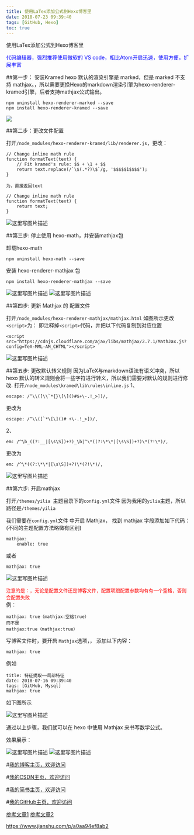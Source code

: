 ```yaml
---
title: 使用LaTex添加公式到Hexo博客里
date: 2018-07-23 09:39:40
tags: [GitHub, Hexo]
toc: true
---
```


使用LaTex添加公式到Hexo博客里

<!--more-->
<font color = blue>代码编辑器，强烈推荐使用微软的 VS code，相比Atom开启迅速，使用方便，扩展丰富</font>


##第一步： 安装Kramed
hexo 默认的渲染引擎是 marked，但是 marked 不支持 mathjax。，所以需要更换Hexo的markdown渲染引擎为hexo-renderer-kramed引擎，后者支持mathjax公式输出。
```
npm uninstall hexo-renderer-marked --save
npm install hexo-renderer-kramed --save
```

![](http://p3qhnc0eg.bkt.clouddn.com/blog/img/hexo-math1.png)




##第二步：更改文件配置

打开`/node_modules/hexo-renderer-kramed/lib/renderer.js`，更改：
```
// Change inline math rule
function formatText(text) {
    // Fit kramed's rule: $$ + \1 + $$
    return text.replace(/`\$(.*?)\$`/g, '$$$$$1$$$$');
}

为，直接返回text

// Change inline math rule
function formatText(text) {
    return text;
}
```
![这里写图片描述](http://p3qhnc0eg.bkt.clouddn.com/blog/img/hexo-math4.png)



##第三步: 停止使用 hexo-math，并安装mathjax包

卸载hexo-math
```
npm uninstall hexo-math --save
```
安装 hexo-renderer-mathjax 包
```
npm install hexo-renderer-mathjax --save
```

![这里写图片描述](http://p3qhnc0eg.bkt.clouddn.com/blog/img/hexo-math2.png)
![这里写图片描述](http://p3qhnc0eg.bkt.clouddn.com/blog/img/hexo-math3.png)



##第四步: 更新 Mathjax 的 配置文件

打开`/node_modules/hexo-renderer-mathjax/mathjax.html`
如图所示更改`<script>`为：
即注释掉`<script>`代码，并把以下代码复制到对应位置
```
<script src="https://cdnjs.cloudflare.com/ajax/libs/mathjax/2.7.1/MathJax.js?config=TeX-MML-AM_CHTML"></script>
```

![这里写图片描述](http://p3qhnc0eg.bkt.clouddn.com/blog/img/hexo-math5.png)



##第五步: 更改默认转义规则
因为LaTeX与markdown语法有语义冲突，所以 hexo 默认的转义规则会将一些字符进行转义，所以我们需要对默认的规则进行修改. 
 打开`/node_modules\kramed\lib\rules\inline.js`
 1、
```
escape: /^\\([\\`*{}\[\]()#$+\-.!_>])/,
```
更改为
```
escape: /^\\([`*\[\]()# +\-.!_>])/,
```
2、
```
em: /^\b_((?:__|[\s\S])+?)_\b|^\*((?:\*\*|[\s\S])+?)\*(?!\*)/,
```
更改为
```
em: /^\*((?:\*\*|[\s\S])+?)\*(?!\*)/,
```

![这里写图片描述](http://p3qhnc0eg.bkt.clouddn.com/blog/img/hexo-math6.png)



##第六步: 开启mathjax

打开`/themes/yilia `主题目录下的`config.yml`文件
因为我用的`yilia`主题，所以路径是`/themes/yilia `

我们需要在`config.yml`文件 中开启 Mathjax， 找到 mathjax 字段添加如下代码：(不同的主题配置方法略微有区别)
```
mathjax:
    enable: true
```
或者
```
mathjax: true
```

![这里写图片描述](http://p3qhnc0eg.bkt.clouddn.com/blog/img/hexo-math7.png)

<font color = red size="2">注意的是：，无论是配置文件还是博客文件，配置项跟配置参数均有有一个空格，否则会配置失败</font><br>
例：
```
mathjax: true（mathjax:空格true）
而不是
mathjax:true（mathjax:true）
```

写博客文件时，要开启 `Mathjax`选项，， 添加以下内容：

```
mathjax: true
```

例如
```
title: 特征提取——局部特征
date: 2018-07-16 09:39:40
tags: [GitHub, Mysql]
mathjax: true

```
如下图所示

![这里写图片描述](http://p3qhnc0eg.bkt.clouddn.com/blog/img/hexo-math7.5.png)



通过以上步骤，我们就可以在 hexo 中使用 Mathjax 来书写数学公式。

效果展示：

![这里写图片描述](http://p3qhnc0eg.bkt.clouddn.com/blog/img/hexo-math8.png)
![这里写图片描述](http://p3qhnc0eg.bkt.clouddn.com/blog/img/hexo-math9.png)

#[我的博客主页，欢迎访问](http://www.haoloverongrong.top/)

#[我的CSDN主页，欢迎访问](https://blog.csdn.net/Aoman_Hao)

#[我的简书主页，欢迎访问](https://www.jianshu.com/u/4082f682db35)

#[我的GitHub主页，欢迎访问](https://github.com/AomanHao)

[参考文章1](https://blog.csdn.net/crazy_scott/article/details/79293576)
[参考文章2](https://blog.csdn.net/u014630987/article/details/78670258)


https://www.jianshu.com/p/a0aa94ef8ab2
